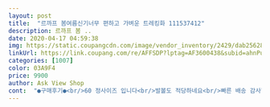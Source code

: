 ```yaml
---
layout: post 
title:  "르까프 봄여름신기너무 편하고 가벼운 트레킹화 111537412" 
description: 르까프 봄 ..
date: 2020-04-17 04:59:38 
img: https://static.coupangcdn.com/image/vendor_inventory/2429/dab256281a9b99eef13b7b3a5e3c84ea46d48c872870e4fa7303729b7fb2.jpg 
linkUrl: https://link.coupang.com/re/AFFSDP?lptag=AF3600438&subid=ahnPublicAsk&pageKey=1437733109&itemId=2480799465&vendorItemId=70474099121&traceid=V0-113-ee72794e150b1bc3 
categories: [1007] 
color: 03A9F4 
price: 9900 
author: Ask View Shop 
cont:  "●구매후기●<br/>60 정사이즈 입니다<br/>발볼도 적당하네요<br/>빠른 배송 감사합니다.<br/><br/>아주 가볍고 스포티합니다<br/>일단 아주 가볍습니다<br/>제가 평소 축구화는 55에서 60신는데<br/>60 정사이즈 입니다<br/>발볼도 적당하네요<br/>빠른 배송 감사합니다.<br/><br/>아주 가볍고 스포티합니다<br/>일단 아주 가볍습니다<br/>제가 평소 축구화는 55에서 60신는데<br/>" 
---
```

